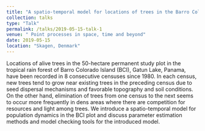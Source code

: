 ```yaml
---
title: "A spatio-temporal model for locations of trees in the Barro ColoradoIsland plot"
collection: talks
type: "Talk"
permalink: /talks/2019-05-15-talk-1
venue: " Point processes in space, time and beyond"
date: 2019-05-15
location: "Skagen, Denmark"
---
```


Locations of alive trees in the 50-hectare permanent study plot in the tropical rain forest of Barro Colorado Island (BCI), Gatun Lake, Panama, have been recorded in 8 consecutive censuses since 1980. In each census, new trees tend to grow near existing trees in the preceding census due to seed dispersal mechanisms and favorable topography and soil conditions. On the other hand, elimination of trees from one census to the next seems to occur more frequently in dens areas where there are competition for resources and light among trees. We introduce a spatio-temporal model for population dynamics in the BCI plot and discuss parameter estimation methods and model checking tools for the introduced model.
